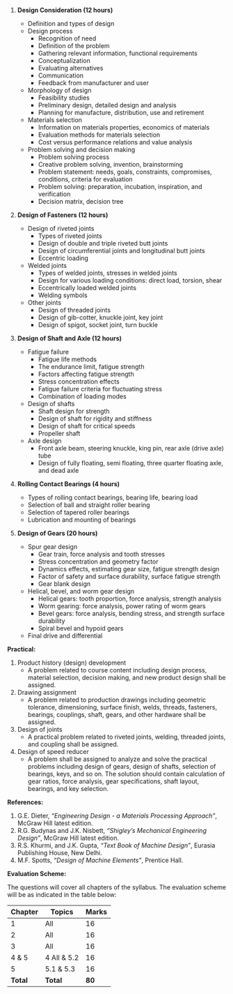 1. **Design Consideration (12 hours)**
   - Definition and types of design
   - Design process
     - Recognition of need
     - Definition of the problem
     - Gathering relevant information, functional requirements
     - Conceptualization
     - Evaluating alternatives
     - Communication
     - Feedback from manufacturer and user
   - Morphology of design
     - Feasibility studies
     - Preliminary design, detailed design and analysis
     - Planning for manufacture, distribution, use and retirement
   - Materials selection
     - Information on materials properties, economics of materials
     - Evaluation methods for materials selection
     - Cost versus performance relations and value analysis
   - Problem solving and decision making
     - Problem solving process
     - Creative problem solving, invention, brainstorming
     - Problem statement: needs, goals, constraints, compromises, conditions, criteria for evaluation
     - Problem solving: preparation, incubation, inspiration, and verification
     - Decision matrix, decision tree

2. **Design of Fasteners (12 hours)**
   - Design of riveted joints
     - Types of riveted joints
     - Design of double and triple riveted butt joints
     - Design of circumferential joints and longitudinal butt joints
     - Eccentric loading
   - Welded joints
     - Types of welded joints, stresses in welded joints
     - Design for various loading conditions: direct load, torsion, shear
     - Eccentrically loaded welded joints
     - Welding symbols
   - Other joints
     - Design of threaded joints
     - Design of gib-cotter, knuckle joint, key joint
     - Design of spigot, socket joint, turn buckle

3. **Design of Shaft and Axle (12 hours)**
   - Fatigue failure
     - Fatigue life methods
     - The endurance limit, fatigue strength
     - Factors affecting fatigue strength
     - Stress concentration effects
     - Fatigue failure criteria for fluctuating stress
     - Combination of loading modes
   - Design of shafts
     - Shaft design for strength
     - Design of shaft for rigidity and stiffness
     - Design of shaft for critical speeds
     - Propeller shaft
   - Axle design
     - Front axle beam, steering knuckle, king pin, rear axle (drive axle) tube
     - Design of fully floating, semi floating, three quarter floating axle, and dead axle

4. **Rolling Contact Bearings (4 hours)**
   - Types of rolling contact bearings, bearing life, bearing load
   - Selection of ball and straight roller bearing
   - Selection of tapered roller bearings
   - Lubrication and mounting of bearings

5. **Design of Gears (20 hours)**
   - Spur gear design
     - Gear train, force analysis and tooth stresses
     - Stress concentration and geometry factor
     - Dynamics effects, estimating gear size, fatigue strength design
     - Factor of safety and surface durability, surface fatigue strength
     - Gear blank design
   - Helical, bevel, and worm gear design
     - Helical gears: tooth proportion, force analysis, strength analysis
     - Worm gearing: force analysis, power rating of worm gears
     - Bevel gears: force analysis, bending stress, and strength surface durability
     - Spiral bevel and hypoid gears
   - Final drive and differential

**Practical:**

1. Product history (design) development
   - A problem related to course content including design process, material selection, decision making, and new product design shall be assigned.
2. Drawing assignment
   - A problem related to production drawings including geometric tolerance, dimensioning, surface finish, welds, threads, fasteners, bearings, couplings, shaft, gears, and other hardware shall be assigned.
3. Design of joints
   - A practical problem related to riveted joints, welding, threaded joints, and coupling shall be assigned.
4. Design of speed reducer
   - A problem shall be assigned to analyze and solve the practical problems including design of gears, design of shafts, selection of bearings, keys, and so on. The solution should contain calculation of gear ratios, force analysis, gear specifications, shaft layout, bearings, and key selection.

**References:**

1. G.E. Dieter, *“Engineering Design - a Materials Processing Approach”*, McGraw Hill latest edition.
2. R.G. Budynas and J.K. Nisbett, *“Shigley’s Mechanical Engineering Design”*, McGraw Hill latest edition.
3. R.S. Khurmi, and J.K. Gupta, *“Text Book of Machine Design”*, Eurasia Publishing House, New Delhi.
4. M.F. Spotts, *“Design of Machine Elements”*, Prentice Hall.

**Evaluation Scheme:**

The questions will cover all chapters of the syllabus. The evaluation scheme will be as indicated in the table below:

| Chapter   | Topics      | Marks  |
| --------- | ----------- | ------ |
| 1         | All         | 16     |
| 2         | All         | 16     |
| 3         | All         | 16     |
| 4 & 5     | 4 All & 5.2 | 16     |
| 5         | 5.1 & 5.3   | 16     |
| **Total** | **Total**   | **80** |

